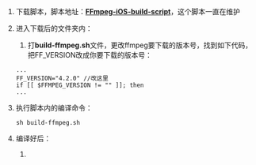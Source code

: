 

1. 下载脚本，脚本地址：[**FFmpeg-iOS-build-script**](https://github.com/kewlbear/FFmpeg-iOS-build-script)，这个脚本一直在维护

2. 进入下载后的文件夹内：

   1. 打**build-ffmpeg.sh**文件，更改ffmpeg要下载的版本号，找到如下代码，把FF_VERSION改成你要下载的版本号：

   ```
   ...
   FF_VERSION="4.2.0" //改这里
   if [[ $FFMPEG_VERSION != "" ]]; then
   ...
   ```

3. 执行脚本内的编译命令：

   ```
   sh build-ffmpeg.sh
   ```

4. 编译好后：

   1. 

